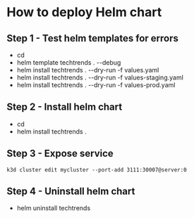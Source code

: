 # How to deploy Helm chart

## Step 1 - Test helm templates for errors
 - cd <helm dir>
 - helm template techtrends . --debug
 - helm install techtrends . --dry-run -f values.yaml
 - helm install techtrends . --dry-run -f values-staging.yaml
 - helm install techtrends . --dry-run -f values-prod.yaml

## Step 2 - Install helm chart
- cd <helm dir>
- helm install techtrends .


## Step 3 - Expose service
```shell
k3d cluster edit mycluster --port-add 3111:30007@server:0
```

## Step 4 - Uninstall helm chart
- helm uninstall techtrends 
